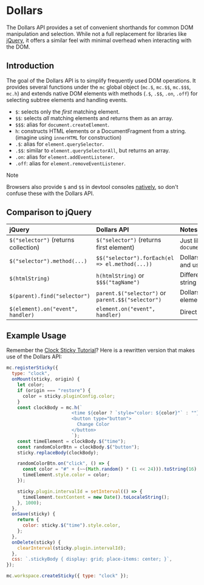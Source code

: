 # Dollars

The Dollars API provides a set of convenient shorthands for common DOM manipulation and selection. While not a full replacement for libraries like [jQuery](https://jquery.com/), it offers a similar feel with minimal overhead when interacting with the DOM.

## Introduction

The goal of the Dollars API is to simplify frequently used DOM operations. It provides several functions under the `mc` global object (`mc.$`, `mc.$$`, `mc.$$$`, `mc.h`) and extends native DOM elements with methods (`.$`, `.$$`, `.on`, `.off`) for selecting subtree elements and handling events.

- `$`: selects only the *first* matching element.
- `$$`: selects *all* matching elements and returns them as an array.
- `$$$`: alias for `document.createElement`.
- `h`: constructs HTML elements or a DocumentFragment from a string. (imagine using `innerHTML` for construction)
- `.$`: alias for `element.querySelector`.
- `.$$`: similar to `element.querySelectorAll`, but returns an array.
- `.on`: alias for `element.addEventListener`.
- `.off`: alias for `element.removeEventListener`.

> [!NOTE]
> Browsers also provide `$` and `$$` in devtool consoles [natively](https://developer.chrome.com/docs/devtools/console/utilities/), so don't confuse these with the Dollars API.

## Comparison to jQuery

| jQuery                               | Dollars API                             | Notes                                                                 |
| :------------------------------------- | :-------------------------------------- | :-------------------------------------------------------------------- |
| `$("selector")` (returns collection)   | `$("selector")` (returns first element) | Just like `document.querySelector("selector")` |
| `$("selector").method(...)`            | `$$("selector").forEach(el => el.method(...))` | Dollars returns a native Array; iterate and use native DOM methods.   |
| `$(htmlString)`                        | `h(htmlString)` or `$$$("tagName")`     | Different functions for creating from string vs. tag name.          |
| `$(parent).find("selector")`          | `parent.$("selector")` or `parent.$$("selector")` | Dollars methods are directly on the element, no need to wrap it.    |
| `$(element).on("event", handler)`      | `element.on("event", handler)`          | Direct method on the element.                                         |

## Example Usage

Remember the [Clock Sticky Tutorial](/dev/clock-sticky-tutorial)? Here is a rewritten version that makes use of the Dollars API:

```javascript
mc.registerSticky({
  type: "clock",
  onMount(sticky, origin) {
    let color;
    if (origin === "restore") {
      color = sticky.pluginConfig.color;
    }
    const clockBody = mc.h(`
                        <time ${color ? `style="color: ${color}"` : ""}></time>
                        <button type="button">
                          Change Color
                        </button>
                        `);
    const timeElement = clockBody.$("time");
    const randomColorBtn = clockBody.$("button");
    sticky.replaceBody(clockBody);

    randomColorBtn.on("click", () => {
      const color = "#" + (~~(Math.random() * (1 << 24))).toString(16);
      timeElement.style.color = color;
    });

    sticky.plugin.intervalId = setInterval(() => {
      timeElement.textContent = new Date().toLocaleString();
    }, 1000);
  },
  onSave(sticky) {
    return {
      color: sticky.$("time").style.color,
    };
  },
  onDelete(sticky) {
    clearInterval(sticky.plugin.intervalId);
  },
  css: `.stickyBody { display: grid; place-items: center; }`,
});

mc.workspace.createSticky({ type: "clock" });
```
